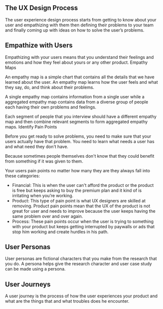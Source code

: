 ## The UX Design Process 
The user experience design process starts from getting to know about your user and empathizing with them then defining their problems to your team and finally coming up with ideas on how to solve the user’s problems.

## Empathize with Users
Empathizing with your users means that you understand their feelings and emotions and how they feel about yours or any other product.
Empathy Maps

An empathy map is a simple chart that contains all the details that we have learned about the user. An empathy map learns how the user feels and what they say, do, and think about their problems.

A single empathy map contains information from a single user while a aggregated empathy map contains data from a diverse group of people each having their own problems and feelings.

Each segment of people that you interview should have a different empathy map and then combine relevant segments to form aggregated empathy maps.
Identify Pain Points

Before you get ready to solve problems, you need to make sure that your users actually have that problem. You need to learn what needs a user has and what need they don't have. 

Because sometimes people themselves don't know that they could benefit from something if it was given to them.

Your users pain points no matter how many they are they always fall into these categories:

- Financial: This is when the user can't afford the product or the product is free but keeps asking to buy the premium plan and it kind of is irritating when you’re working.
- Product: This type of pain point is what UX designers are skilled at removing. Product pain points mean that the UX of the product is not great for user and needs to improve because the user keeps having the same problem over and over again.
- Process: These pain points occur when the user is trying to something with your product but keeps getting interrupted by paywalls or ads that stop him working and create hurdles in his path.

## User Personas
User personas are fictional characters that you make from the research that you do. A persona helps give the research character and user case study can be made using a persona.

## User Journeys
A user journey is the process of how the user experiences your product and what are the things that and what troubles does he encounter.
